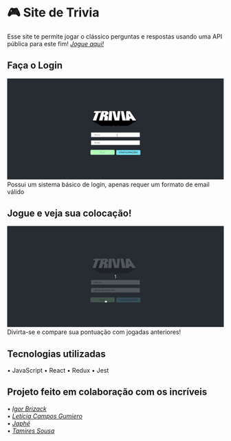# 🎮 Site de Trivia

  Esse site te permite jogar o clássico perguntas e respostas usando uma API pública para este fim!
   _[Jogue aqui!](https://trivia-six-rust.vercel.app/)_<br>
  
## Faça o Login
![](https://github.com/GiovaniKill/Site-de-Trivia/blob/main/loginTrivia.gif)
  Possui um sistema básico de login, apenas requer um formato de email válido
  
## Jogue e veja sua colocação!
![](https://github.com/GiovaniKill/Site-de-Trivia/blob/main/gameTrivia.gif)
  Divirta-se e compare sua pontuação com jogadas anteriores!
  
## Tecnologias utilizadas
• JavaScript
• React
• Redux
• Jest

## Projeto feito em colaboração com os incríveis
• _[Igor Brizack](https://github.com/IgorBrizack)_<br>
• _[Letícia Campos Gumiero](https://github.com/Leticia-C)_<br>
• _[Japhé](https://github.com/cafe51)_<br>
• _[Tamires Sousa](https://github.com/tamireshc)_<br>

